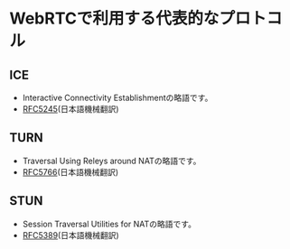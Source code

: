# WebRTCで利用する代表的なプロトコル

## ICE
- Interactive Connectivity Establishmentの略語です。
- [RFC5245](https://tex2e.github.io/rfc-translater/html/rfc5245.html)(日本語機械翻訳)

## TURN
- Traversal Using Releys around NATの略語です。
- [RFC5766](https://tex2e.github.io/rfc-translater/html/rfc5766.html)(日本語機械翻訳)

## STUN
- Session Traversal Utilities for NATの略語です。
- [RFC5389](https://tex2e.github.io/rfc-translater/html/rfc5389.html)(日本語機械翻訳)
